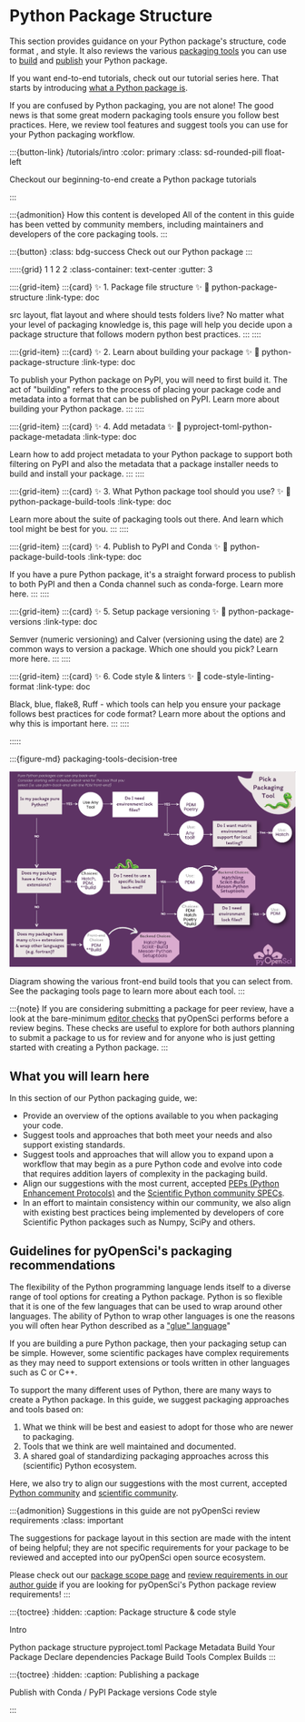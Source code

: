 # Python Package Structure

This section provides guidance on your Python package's structure, code format
, and style. It also reviews the various [packaging tools](python-package-build-tools) you can use to
[build](python-package-distribution-files-sdist-wheel) and [publish](publish-python-package-pypi-conda) your Python package.

If you want end-to-end tutorials, check out our tutorial series here. That starts by introducing [what a Python package is](what-is-a-package).

If you are confused by Python packaging, you are not alone! The good news is
that some great modern packaging tools ensure you follow
best practices. Here, we review tool features and suggest tools you can use
for your Python packaging workflow.

:::{button-link} /tutorials/intro
:color: primary
:class: sd-rounded-pill float-left

Checkout our beginning-to-end create a Python package tutorials

:::


:::{admonition} How this content is developed
All of the content in this guide has been vetted by community members, including maintainers and developers of the core packaging tools.
:::



:::{button}
:class: bdg-success
Check out our Python package
:::

:::::{grid} 1 1 2 2
:class-container: text-center
:gutter: 3

::::{grid-item}
:::{card} ✨ 1. Package file structure ✨
:link: python-package-structure
:link-type: doc

src layout, flat layout and where should tests folders live? No matter what your level of packaging knowledge is, this page will help you decide upon a package structure that follows modern python best practices.
:::
::::

::::{grid-item}
:::{card} ✨ 2. Learn about building your package ✨
:link: python-package-structure
:link-type: doc

To publish your Python package on PyPI, you will need to first build it. The act
of "building" refers to the process of placing your package code and
metadata into a format that can be published on PyPI. Learn more about building
your Python package.
:::
::::


::::{grid-item}
:::{card} ✨ 4. Add metadata ✨
:link: pyproject-toml-python-package-metadata
:link-type: doc

Learn how to add project metadata to your Python package to support both
filtering on PyPI and also the metadata that a package installer needs to
build and install your package.
:::
::::

::::{grid-item}
:::{card} ✨ 3. What Python package tool should you use? ✨
:link: python-package-build-tools
:link-type: doc

Learn more about the suite of packaging tools out there.
And learn which tool might be best for you.
:::
::::

::::{grid-item}
:::{card} ✨ 4. Publish to PyPI and Conda ✨
:link: python-package-build-tools
:link-type: doc

If you have a pure Python package, it's a straight forward
process to publish to both PyPI and then a Conda channel such as
conda-forge. Learn more here.
:::
::::

::::{grid-item}
:::{card} ✨ 5. Setup package versioning ✨
:link: python-package-versions
:link-type: doc

Semver (numeric versioning) and Calver (versioning using the date) are 2
common ways to version a package. Which one should you pick? Learn more here.
:::
::::

::::{grid-item}
:::{card} ✨ 6. Code style & linters ✨
:link: code-style-linting-format
:link-type: doc

Black, blue, flake8, Ruff - which tools can help you ensure your
package follows best practices for code format? Learn more about the options
and why this is important here.
:::
::::

:::::

:::{figure-md} packaging-tools-decision-tree

<img src="../images/python-package-tools-decision-tree.png" alt="Figure showing a decision tree with the various packaging tool front-end and back-end options." width="700px">

Diagram showing the various front-end build tools that you can select from.
See the packaging tools page to learn more about each tool.
:::

:::{note}
If you are considering submitting a package for peer review, have a look
at the bare-minimum [editor checks](https://www.pyopensci.org/software-peer-review/how-to/editor-in-chief-guide.html#editor-checklist-template)
that pyOpenSci performs before a review begins. These checks are useful
to explore for both authors planning to submit a package to us for review
and for anyone who is just getting started with creating a Python package.
:::

## What you will learn here

In this section of our Python packaging guide, we:

- Provide an overview of the options available to you when packaging your
  code.
- Suggest tools and approaches that both meet your needs and also support
  existing standards.
- Suggest tools and approaches that will allow you to expand upon a workflow
  that may begin as a pure Python code and evolve into code that requires
  addition layers of complexity in the packaging build.
- Align our suggestions with the most current, accepted
  [PEPs (Python Enhancement Protocols)](https://peps.python.org/pep-0000/)
  and the [Scientific Python community SPECs](https://scientific-python.org/specs/).
- In an effort to maintain consistency within our community, we also align
  with existing best practices being implemented by developers of core
  Scientific Python packages such as Numpy, SciPy and others.

## Guidelines for pyOpenSci's packaging recommendations

The flexibility of the Python programming language lends itself to a diverse
range of tool options for creating a Python package. Python is so flexible that
it is one of the few languages that can be used to wrap around other languages.
The ability of Python to wrap other languages is one the reasons you will often
hear Python described as a ["glue" language](https://numpy.org/doc/stable/user/c-info.python-as-glue.html)"

If you are building a pure Python package, then your packaging setup can be
simple. However, some scientific packages have complex requirements as they may
need to support extensions or tools written in other languages such as C or C++.

To support the many different uses of Python, there are many ways to create a
Python package. In this guide, we suggest packaging approaches and tools based on:

1. What we think will be best and easiest to adopt for those who are newer to
   packaging.
2. Tools that we think are well maintained and documented.
3. A shared goal of standardizing packaging approaches across this (scientific)
   Python ecosystem.

Here, we also try to align our suggestions with the most current, accepted
[Python community](https://packaging.python.org/en/latest/) and [scientific community](https://scientific-python.org/specs/).

:::{admonition} Suggestions in this guide are not pyOpenSci review requirements
:class: important

The suggestions for package layout in this section are made with the
intent of being helpful; they are not specific requirements for your
package to be reviewed and accepted into our pyOpenSci open source ecosystem.

Please check out our [package scope page](https://www.pyopensci.org/software-peer-review/about/package-scope.html)
and [review requirements in our author guide](https://www.pyopensci.org/software-peer-review/how-to/author-guide.html#)
if you are looking for pyOpenSci's Python package review requirements!
:::

:::{toctree}
:hidden:
:caption: Package structure & code style

Intro <self>

Python package structure <python-package-structure>
pyproject.toml Package Metadata <pyproject-toml-python-package-metadata>
Build Your Package <python-package-distribution-files-sdist-wheel>
Declare dependencies <declare-dependencies>
Package Build Tools <python-package-build-tools>
Complex Builds <complex-python-package-builds>
:::

:::{toctree}
:hidden:
:caption: Publishing a package

Publish with Conda / PyPI <publish-python-package-pypi-conda>
Package versions <python-package-versions>
Code style <code-style-linting-format>

:::
